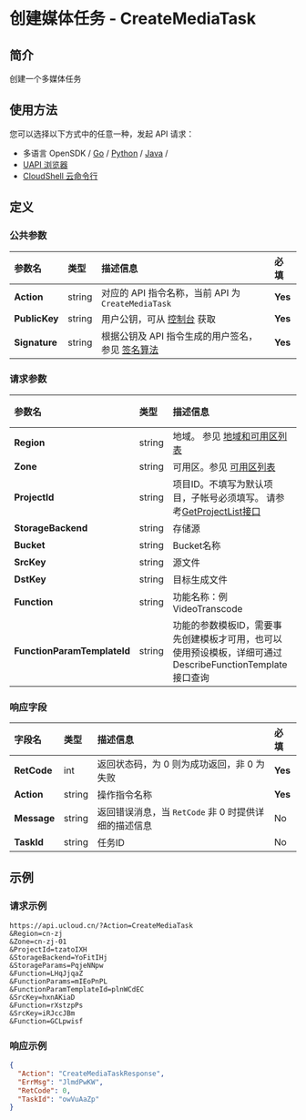 # 创建媒体任务 - CreateMediaTask

## 简介

创建一个多媒体任务






## 使用方法

您可以选择以下方式中的任意一种，发起 API 请求：
- 多语言 OpenSDK / [Go](https://github.com/ucloud/ucloud-sdk-go) / [Python](https://github.com/ucloud/ucloud-sdk-python3) / [Java](https://github.com/ucloud/ucloud-sdk-java) /
- [UAPI 浏览器](https://console.ucloud.cn/uapi/detail?id=CreateMediaTask)
- [CloudShell 云命令行](https://shell.ucloud.cn/)


## 定义

### 公共参数

| 参数名 | 类型 | 描述信息 | 必填 |
|:---|:---|:---|:---|
| **Action**     | string  | 对应的 API 指令名称，当前 API 为 `CreateMediaTask`                        | **Yes** |
| **PublicKey**  | string  | 用户公钥，可从 [控制台](https://console.ucloud.cn/uapi/apikey) 获取                                             | **Yes** |
| **Signature**  | string  | 根据公钥及 API 指令生成的用户签名，参见 [签名算法](api/summary/signature.md)  | **Yes** |

### 请求参数

| 参数名 | 类型 | 描述信息 | 必填 |
|:---|:---|:---|:---|
| **Region** | string | 地域。 参见 [地域和可用区列表](https://docs.ucloud.cn/api/summary/regionlist) |**Yes**|
| **Zone** | string | 可用区。参见 [可用区列表](https://docs.ucloud.cn/api/summary/regionlist) |**Yes**|
| **ProjectId** | string | 项目ID。不填写为默认项目，子帐号必须填写。 请参考[GetProjectList接口](https://docs.ucloud.cn/api/summary/get_project_list) |No|
| **StorageBackend** | string | 存储源 |**Yes**|
| **Bucket** | string | Bucket名称 |**Yes**|
| **SrcKey** | string | 源文件 |**Yes**|
| **DstKey** | string | 目标生成文件 |**Yes**|
| **Function** | string | 功能名称：例VideoTranscode |**Yes**|
| **FunctionParamTemplateId** | string | 功能的参数模板ID，需要事先创建模板才可用，也可以使用预设模板，详细可通过DescribeFunctionTemplate接口查询 |**Yes**|

### 响应字段

| 字段名 | 类型 | 描述信息 | 必填 |
|:---|:---|:---|:---|
| **RetCode** | int | 返回状态码，为 0 则为成功返回，非 0 为失败 |**Yes**|
| **Action** | string | 操作指令名称 |**Yes**|
| **Message** | string | 返回错误消息，当 `RetCode` 非 0 时提供详细的描述信息 |No|
| **TaskId** | string | 任务ID |No|




## 示例

### 请求示例
    
```
https://api.ucloud.cn/?Action=CreateMediaTask
&Region=cn-zj
&Zone=cn-zj-01
&ProjectId=tzatoIXH
&StorageBackend=YoFitIHj
&StorageParams=PqjeNNpw
&Function=LHqJjqaZ
&FunctionParams=mIEoPnPL
&FunctionParamTemplateId=plnWCdEC
&SrcKey=hxnAKiaD
&Function=rXstzpPs
&SrcKey=iRJccJBm
&Function=GCLpwisf
```

### 响应示例
    
```json
{
  "Action": "CreateMediaTaskResponse",
  "ErrMsg": "JlmdPwKW",
  "RetCode": 0,
  "TaskId": "owVuAaZp"
}
```





